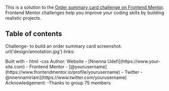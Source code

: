 This is a solution to the [Order summary card challenge on Frontend Mentor](https://www.frontendmentor.io/challenges/order-summary-component-QlPmajDUj). Frontend Mentor challenges help you improve your coding skills by building realistic projects. 

## Table of contents
Challenge- to build an order summary card
screenshot: url('design/annotation.jpg')
links:<link rel="stylesheet" href="style.css">
 <link href="https://fonts.googleapis.com/css2?family=Red+Hat+Display&display=swap" rel="stylesheet">
 Built with
 - html 
 -css
 Author: 
 Website - [Nnenna Udefi](https://www.your-site.com)
- Frontend Mentor - [@yourusername](https://www.frontendmentor.io/profile/yourusername)
- Twitter - @nnennamiriam](https://www.twitter.com/yourusername)
Acknowledgement:
-Thanks to group 75 members